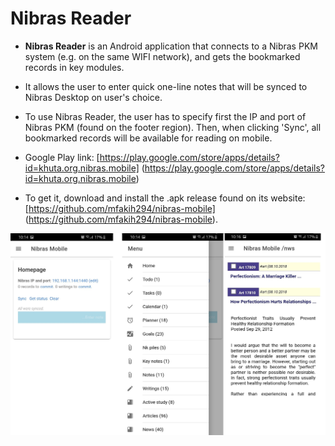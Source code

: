 # Nibras Reader

* **Nibras Reader** is an Android application that connects to a Nibras PKM system (e.g. on the same WIFI network), and gets the bookmarked records in key modules.

* It allows the user to enter quick one-line notes that will be synced to Nibras Desktop on user's choice.


* To use Nibras Reader, the user has to specify first the IP and port of Nibras PKM (found on the footer region). Then, when clicking 'Sync', all bookmarked records will be available for reading on mobile.

* Google Play link: 
[https://play.google.com/store/apps/details?id=khuta.org.nibras.mobile]
(https://play.google.com/store/apps/details?id=khuta.org.nibras.mobile)

* To get it, download and install the .apk release found on its website: 
[https://github.com/mfakih294/nibras-mobile]
(https://github.com/mfakih294/nibras-mobile).


![parameters](./images/nibras-mobile-homepage.jpg)




